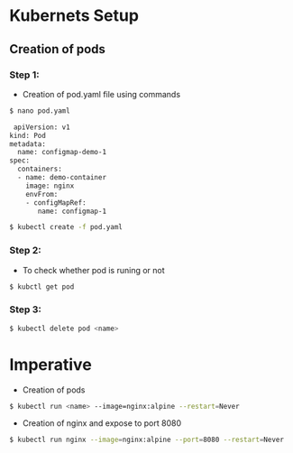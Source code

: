 # Kubernets Setup
## Creation of pods
### Step 1:

- Creation of pod.yaml file using commands 
```bash
$ nano pod.yaml
```

```bash
 apiVersion: v1
kind: Pod
metadata:
  name: configmap-demo-1
spec:
  containers:
  - name: demo-container
    image: nginx
    envFrom:
    - configMapRef:
       name: configmap-1
```
```bash
$ kubectl create -f pod.yaml
```

### Step 2:
- To check whether pod is runing or not
```bash
$ kubctl get pod
```

### Step 3:
```bash
$ kubectl delete pod <name>
```


# Imperative

- Creation of pods
```bash
$ kubectl run <name> --image=nginx:alpine --restart=Never
```

- Creation of nginx and expose to port 8080

```bash
$ kubectl run nginx --image=nginx:alpine --port=8080 --restart=Never
```